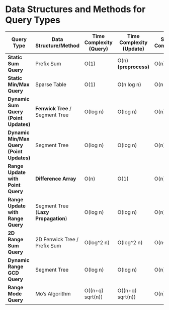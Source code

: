 # Data Structures and Methods for Query Types

| Query Type                        | Data Structure/Method             | Time Complexity (Query) | Time Complexity (Update) | Space Complexity |
|------------------------------------|-----------------------------------|-------------------------|--------------------------|------------------|
| **Static Sum Query**               | Prefix Sum                        | O(1)                    | O(n) **(preprocess)**         | O(n)             |
| **Static Min/Max Query**           | Sparse Table                      | O(1)                    | O(n log n)                | O(n log n)       |
| **Dynamic Sum Query (Point Updates)** | **Fenwick Tree** / Segment Tree     | O(log n)                | O(log n)                  | O(n)             |
| **Dynamic Min/Max Query (Point Updates)** | Segment Tree                    | O(log n)                | O(log n)                  | O(n)             |
| **Range Update with Point Query**  | **Difference Array**                  | O(n)                    | O(1)                      | O(n)             |
| **Range Update with Range Query**  | Segment Tree (**Lazy Propagation**)   | O(log n)                | O(log n)                  | O(n)             |
| **2D Range Sum Query**             | 2D Fenwick Tree / Prefix Sum      | O(log^2 n)              | O(log^2 n)                | O(n^2)           |
| **Dynamic Range GCD Query**        | Segment Tree                      | O(log n)                | O(log n)                  | O(n)             |
| **Range Mode Query**               | Mo’s Algorithm                    | O((n+q) sqrt(n))        | O((n+q) sqrt(n))          | O(n)             |

